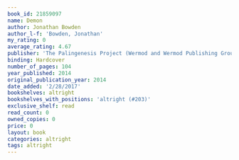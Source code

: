 ```yaml
---
book_id: 21859097
name: Demon
author: Jonathan Bowden
author_l-f: 'Bowden, Jonathan'
my_rating: 0
average_rating: 4.67
publisher: 'The Palingenesis Project (Wermod and Wermod Publishing Group)'
binding: Hardcover
number_of_pages: 104
year_published: 2014
original_publication_year: 2014
date_added: '2/28/2017'
bookshelves: altright
bookshelves_with_positions: 'altright (#203)'
exclusive_shelf: read
read_count: 0
owned_copies: 0
price: 0
layout: book
categories: altright
tags: altright
---
```

